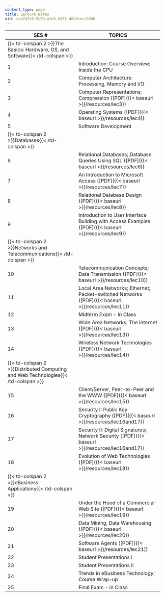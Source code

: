 ```yaml
---
content_type: page
title: Lecture Notes
uid: cea747e0-5c58-afe9-b281-d8b9cecc8800
---
```


| SES # | TOPICS |
| --- | --- |
| {{< td-colspan 2 >}}The Basics: Hardware, OS, and Software{{< /td-colspan >}} ||
| 1 | Introduction: Course Overview; Inside the CPU |
| 2 | Computer Architecture: Processing, Memory and I/O |
| 3 | Computer Representations; Compression ([PDF]({{< baseurl >}}/resources/lec3)) |
| 4 | Operating Systems ([PDF]({{< baseurl >}}/resources/lec4)) |
| 5 | Software Development |
| {{< td-colspan 2 >}}Databases{{< /td-colspan >}} ||
| 6 | Relational Databases; Database Queries Using SQL ([PDF]({{< baseurl >}}/resources/lec6)) |
| 7 | An Introduction to Microsoft Access ([PDF]({{< baseurl >}}/resources/lec7)) |
| 8 | Relational Database Design ([PDF]({{< baseurl >}}/resources/lec8)) |
| 9 | Introduction to User Interface Building with Access Examples ([PDF]({{< baseurl >}}/resources/lec9)) |
| {{< td-colspan 2 >}}Networks and Telecommunications{{< /td-colspan >}} ||
| 10 | Telecommunication Concepts; Data Transmission ([PDF]({{< baseurl >}}/resources/lec10)) |
| 11 | Local Area Networks; Ethernet; Packet-switched Networks ([PDF]({{< baseurl >}}/resources/lec11)) |
| 12 | Midterm Exam - In Class |
| 13 | Wide Area Networks; The Internet ([PDF]({{< baseurl >}}/resources/lec13)) |
| 14 | Wireless Network Technologies ([PDF]({{< baseurl >}}/resources/lec14)) |
| {{< td-colspan 2 >}}Distributed Computing and Web Technologies{{< /td-colspan >}} ||
| 15 | Client/Server, Peer-to-Peer and the WWW ([PDF]({{< baseurl >}}/resources/lec15)) |
| 16 | Security I: Public Key Cryptography ([PDF]({{< baseurl >}}/resources/lec16and17)) |
| 17 | Security II: Digital Signatures; Network Security ([PDF]({{< baseurl >}}/resources/lec16and17)) |
| 18 | Evolution of Web Technologies ([PDF]({{< baseurl >}}/resources/lec18)) |
| {{< td-colspan 2 >}}eBusiness Applications{{< /td-colspan >}} ||
| 19 | Under the Hood of a Commercial Web Site ([PDF]({{< baseurl >}}/resources/lec19)) |
| 20 | Data Mining, Data Warehousing ([PDF]({{< baseurl >}}/resources/lec20)) |
| 21 | Software Agents ([PDF]({{< baseurl >}}/resources/lec21)) |
| 22 | Student Presentations I |
| 23 | Student Presentations II |
| 24 | Trends in eBusiness Technology; Course Wrap-up |
| 25 | Final Exam - In Class